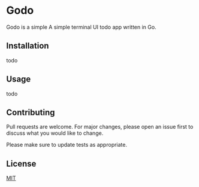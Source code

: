 # Godo

Godo is a simple A simple terminal UI todo app written in Go.

## Installation

todo

## Usage

todo

## Contributing
Pull requests are welcome. For major changes, please open an issue first to discuss what you would like to change.

Please make sure to update tests as appropriate.

## License
[MIT](https://choosealicense.com/licenses/mit/)